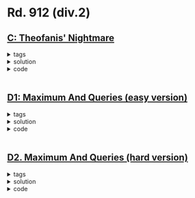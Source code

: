 **Rd. 912 (div.2)**
===

## [C: Theofanis' Nightmare](https://codeforces.com/contest/1903/problem/C)

<details>
  <summary>tags</summary>
  
    | suffix sum | greedy |

</details>

<details>
  <summary>solution</summary>
    
    The problem is actually like:
    
    arr:  a  b  c  d  e  f  g
         ---------------------
               ---------------
                  ------------
                           ---
    
    So all's about which suffixs to add.
    That is, add all positive suffixs.
    
</details>

<details>
  <summary>code</summary>

  ```c++
  int main () {
      ios::sync_with_stdio(false); cin.tie(0);
      int t;  cin >> t;
      while (t--) {
          int n;  cin >> n;
          vector<ll> arr(n + 1), suffix(n + 2);
          for (int i = 1; i <= n; i++) cin >> arr[i];
          for (int i = n; i >= 1; i--) suffix[i] = suffix[i + 1] + arr[i];
          ll ans = suffix[1];
          for (int i = 2; i <= n; i++) 
              if (suffix[i] > 0) ans += suffix[i];
          cout << ans << '\n';
      }
  }
  ```

</details>

<br>

## [D1: Maximum And Queries (easy version)](https://codeforces.com/contest/1903/problem/D1)

<details>
  <summary>tags</summary>

    | greedy | brute force | bitmask |
    
</details>

<details>
  <summary>solution</summary>

    From the 63th digit to the 0th digit, calculate the cost to make all elements' that digit on.
    And update every elements' value if modified.
  
</details>

<details>
  <summary>code</summary>

  ```c++
  int main () {
      ios::sync_with_stdio(false); cin.tie(0);
      int n, q;  cin >> n >> q;
      vector<ll> ini(n), arr(n);
      for (int i = 0; i < n; i++) cin >> ini[i];
  
      while (q--) {
          arr = ini;
          ll k, ans = 0;  cin >> k;
          for (ll i = 61 - __lg(n); i >= 0; i--) {
              ll sum = 0, c = (1LL << i);
              for (int j = 0; j < n; j++) {
                  ll a = arr[j] & c, b = arr[j] % c;
                  if (a == 0) {
                      sum += c - b;
                  }
              }
              if (sum > k) continue;
              k -= sum;
              ans += 1LL << i;
              for (int j = 0; j < n; j++) {
                  ll a = arr[j] & c;
                  if (a == 0) arr[j] = 0;
                  else arr[j] %= c;
              }
          }
          cout << ans << '\n';
      }
  }
  ```

</details>

<br>

## [D2. Maximum And Queries (hard version)](https://codeforces.com/contest/1903/problem/D2)

<details>
  <summary>tags</summary>

    | sos dp | greedy | bitmask |
    
</details>

<details>
  <summary>solution</summary>

    Essentailly the same idea as D1, but try to make every iteration O(1) rather than O(n).
    
    For a_i already has ith digit on (has ans | (1 << i) as its subset), no cost.  
    For a_i does not have ith digit on, but still has some digits lower than i on,
        (ans|(1 << i) not its subset, but ans is its subset), cost is (1 << i) - a_i % (1 << i).  
    For the rest (neither ans|(1 << i) nor ans is its subset), cost is (1 << i).  
  
    In conclusion, for those *does not* have ans|(1 << i) as subset, cost + (1 << i).  
    And those *does* have ans as subset but *not* ans|(1 << i), cost - a % (1 << i).

    So we need two vector s and t.
    s[x] is the number of (ai)s which has x as a subset.
    t[x][j] is the sum of (ai % 2^j) for all ai which has x as a subset.

    How we are going to construct s and t is by "sos dp".
    Let dp[x][f] be: the number of (ai)s that has x as a subset, and only differs with x in last f digits.
    For example, dp[101001][3] will only have 101001, 101011, 101101, 101111 into account.
    
    So we can see that, dp[x][f] = dp[x][f - 1] + dp[x | (1 << i)][f - 1].
    The former corresponds to cases in which the fth digit is the same.
    While the latter corresponds to cases in which the fth digit is changed from 0 to 1.
    
    After doing memery optimisation, s[x] += s[x | (1 << i)], t[x][j] += t[x | (1 << i)][j].

    Also, base cases for s are those ai that *does not* differ with x.
    That is, every a == x.
    Base cases for t quite the same, (ai % 2^j) for every ai every j.

    In addition, as there may be ks that are so big, that can change all a into number bigger than 10^6 (2^20).
    We should treat these cases differently by precalculate the cost of achieving 10^6.
  
</details>

<details>
  <summary>code</summary>
  
  ```c++
  vector<ll> s(1 << 20);
  vector<vector<ll>> t(1 << 20, vector<ll>(20));
  
  int main () {
      ios::sync_with_stdio(false); cin.tie(0);
      int n, q;  cin >> n >> q;
      vector<ll> arr(n + 1);
      for (int i = 1; i <= n; i++) cin >> arr[i];
  
      for (int i = 1; i <= n; i++) {
          s[arr[i]]++;
          for (ll j = 0, p = 0; j < 20; j++) {
              p += arr[i] & (1LL << j);
              t[arr[i]][j] += p;
          }
      }
  
      for (int i = 0; i < 20; i++) {  
          for (ll x = 0; x < (1LL << 20); x++) {
              if (!(x & (1LL << i))) {
                  s[x] += s[x | (1LL << i)];
                  for (int j = 0; j < 20; j++) t[x][j] += t[x | (1LL << i)][j];
              }
          }
      }
  
      ll sum = 0, cost = 0;
      for (int i = 1; i <= n; i++) {
          sum += arr[i];
          cost += (1LL << 20) - arr[i];
      }
  
      while (q--) {
          ll k;  cin >> k;
          if (k >= cost) {
              k += sum;
              ll ans = k / n;
              cout << ans << '\n';
              continue;
          }
  
          ll ans = 0;
          for (int i = 19; i >= 0; i--) {
              ll cst = 0;
              cst += (n - s[ans | (1LL << i)]) * (1LL << i);
              cst -= t[ans][i] - t[ans | (1LL << i)][i];
              
              if (k < cst) continue;
              k -= cst;
              ans |= (1 << i);
          }
          cout << ans << '\n';
      }
  }
  ```

</details>
